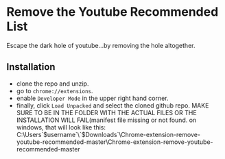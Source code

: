 # Remove the Youtube Recommended List
Escape the dark hole of youtube...by removing the hole altogether.
## Installation
* clone the repo and unzip.
* go to `chrome://extensions`.
* enable `Developer Mode` in the upper right hand corner. 
* finally, click `Load Unpacked` and select the cloned github repo. MAKE SURE TO BE IN THE FOLDER WITH THE ACTUAL FILES OR THE INSTALLATION WILL FAIL(manifest file missing or not found. on windows, that will look like this: C:\Users\`$username`\`$Downloads`\Chrome-extension-remove-youtube-recommended-master\Chrome-extension-remove-youtube-recommended-master
